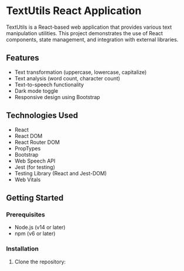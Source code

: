 # TextUtils React Application

TextUtils is a React-based web application that provides various text manipulation utilities. This project demonstrates the use of React components, state management, and integration with external libraries.

## Features

- Text transformation (uppercase, lowercase, capitalize)
- Text analysis (word count, character count)
- Text-to-speech functionality
- Dark mode toggle
- Responsive design using Bootstrap

## Technologies Used

- React
- React DOM
- React Router DOM
- PropTypes
- Bootstrap
- Web Speech API
- Jest (for testing)
- Testing Library (React and Jest-DOM)
- Web Vitals

## Getting Started

### Prerequisites

- Node.js (v14 or later)
- npm (v6 or later)

### Installation

1. Clone the repository: